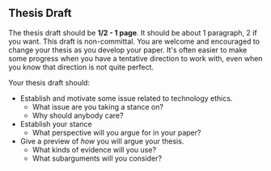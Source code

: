 
## Thesis Draft

The thesis draft should be **1/2 - 1 page**. It should be about 1 paragraph, 2 if you want. This draft is non-committal. You are welcome and encouraged to change your thesis as you develop your paper. It's often easier to make some progress when you have a tentative direction to work with, even when you know that direction is not quite perfect.

Your thesis draft should:
- Establish and motivate some issue related to technology ethics.
    - What issue are you taking a stance on?
    - Why should anybody care?
- Establish your stance
    - What perspective will you argue for in your paper?
- Give a preview of *how* you will argue your thesis.
    - What kinds of evidence will you use?
    - What subarguments will you consider?

